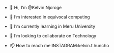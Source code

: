 - 👋 Hi, I’m @Kelvin Njoroge
- 👀 I’m interested in equivocal computing 
- 🌱 I’m currently learning in Meru University
- 💞️ I’m looking to collaborate on Technology

- 📫 How to reach me INSTAGRAM:kelvin.t.huncho


<!---
kelvinjoxe/kelvinjoxe is a ✨ special ✨ repository because its `README.md` (this file) appears on your GitHub profile.
You can click the Preview link to take a look at your changes.
--->
